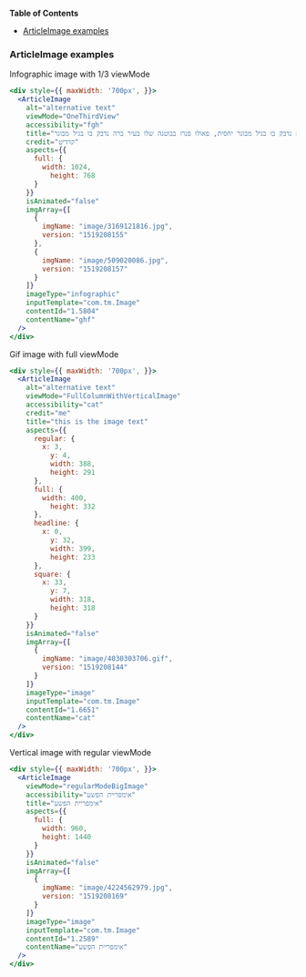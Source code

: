 <!-- START doctoc generated TOC please keep comment here to allow auto update -->
<!-- DON'T EDIT THIS SECTION, INSTEAD RE-RUN doctoc TO UPDATE -->
**Table of Contents**

- [ArticleImage examples](#articleimage-examples)

<!-- END doctoc generated TOC please keep comment here to allow auto update -->

### ArticleImage examples

Infographic image with 1/3 viewMode
```jsx
<div style={{ maxWidth: '700px', }}>
  <ArticleImage 
    alt="alternative text"
    viewMode="OneThirdView"
    accessibility="fgh"
    title="חיידק הקפה נדבק בו בגיל מבוגר יחסית, פאולו פנרו בבוטגה שלו בעיר ברה נדבק בו בגיל מבוגר"
    credit="קרדיט"
    aspects={{
      full: {
        width: 1024,
          height: 768
      }
    }}
    isAnimated="false"
    imgArray={[
      {
        imgName: "image/3169121816.jpg",
        version: "1519208155"
      },
      {
        imgName: "image/509020086.jpg",
        version: "1519208157"
      }
    ]}
    imageType="infographic"
    inputTemplate="com.tm.Image"
    contentId="1.5804"
    contentName="ghf"
  />
</div>
```

Gif image with full viewMode
```jsx
<div style={{ maxWidth: '700px', }}>
  <ArticleImage 
    alt="alternative text"
    viewMode="FullColumnWithVerticalImage"
    accessibility="cat"
    credit="me"
    title="this is the image text"
    aspects={{
      regular: {
        x: 3,
          y: 4,
          width: 388,
          height: 291
      },
      full: {
        width: 400,
          height: 332
      },
      headline: {
        x: 0,
          y: 32,
          width: 399,
          height: 233
      },
      square: {
        x: 33,
          y: 7,
          width: 318,
          height: 318
      }
    }}
    isAnimated="false"
    imgArray={[
      {
        imgName: "image/4030303706.gif",
        version: "1519208144"
      }
    ]}
    imageType="image"
    inputTemplate="com.tm.Image"
    contentId="1.6651"
    contentName="cat"
  />
</div>
```

Vertical image with regular viewMode
```jsx
<div style={{ maxWidth: '700px', }}>
  <ArticleImage 
    viewMode="regularModeBigImage"
    accessibility="אימפריית הפשע"
    title="אימפריית הפשע"
    aspects={{
      full: {
        width: 960,
        height: 1440
      }
    }}
    isAnimated="false"
    imgArray={[
      {
        imgName: "image/4224562979.jpg",
        version: "1519208169"
      }
    ]}
    imageType="image"
    inputTemplate="com.tm.Image"
    contentId="1.2589"
    contentName="אימפריית הפשע"
  />
</div>
```
